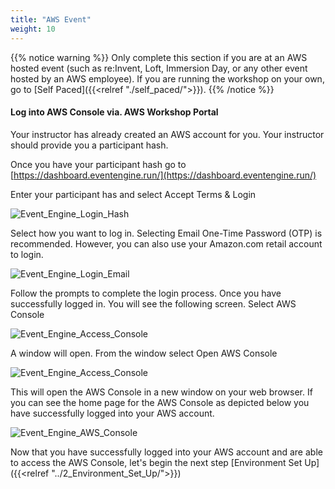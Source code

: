 ```yaml
---
title: "AWS Event"
weight: 10
---
```


{{% notice warning %}}
Only complete this section if you are at an AWS hosted event (such as re:Invent, Loft, Immersion Day, or any other event hosted by an AWS employee). If you are running the workshop on your own, go to [Self Paced]({{<relref "./self_paced/">}}).
{{% /notice %}}

#### Log into AWS Console via. AWS Workshop Portal

Your instructor has already created an AWS account for you. Your instructor should provide you a participant hash. 

Once you have your participant hash go to [https://dashboard.eventengine.run/](https://dashboard.eventengine.run/)

Enter your participant has and select Accept Terms & Login

![Event_Engine_Login_Hash](/images/open-search-log-analytics/event_engine_1.png)

Select how you want to log in. Selecting Email One-Time Password (OTP) is recommended. However, you can also use your Amazon.com retail account to login.

![Event_Engine_Login_Email](/images/open-search-log-analytics/event_engine_2.png)

Follow the prompts to complete the login process. Once you have successfully logged in. You will see the following screen. Select AWS Console

![Event_Engine_Access_Console](/images/open-search-log-analytics/event_engine_3.png)

A window will open. From the window select Open AWS Console

![Event_Engine_Access_Console](/images/open-search-log-analytics/event_engine_4.png)

This will open the AWS Console in a new window on your web browser. If you can see the home page for the AWS Console as depicted below you have successfully logged into your AWS account.

![Event_Engine_AWS_Console](/images/open-search-log-analytics/event_engine_5.png)

Now that you have successfully logged into your AWS account and are able to access the AWS Console, let's begin the next step [Environment Set Up]({{<relref "../2_Environment_Set_Up/">}})
